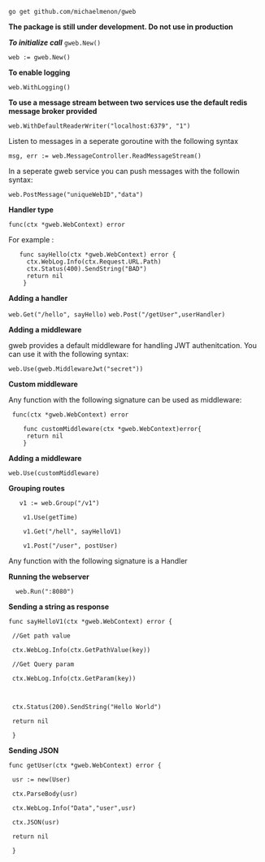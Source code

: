
`go get github.com/michaelmenon/gweb`

**The package is still under development. Do not use in production**

***To initialize call*** `gweb.New()`

    web := gweb.New()

**To enable logging**

    web.WithLogging()

**To use a message stream between two services use the default redis message broker provided**

    web.WithDefaultReaderWriter("localhost:6379", "1")

Listen to messages in a seperate goroutine with the following syntax

    msg, err := web.MessageController.ReadMessageStream()

In a seperate gweb service you can push messages with the followin syntax:

    web.PostMessage("uniqueWebID","data")

**Handler type**

    func(ctx *gweb.WebContext) error

For example :

       func sayHello(ctx *gweb.WebContext) error {
         ctx.WebLog.Info(ctx.Request.URL.Path)
         ctx.Status(400).SendString("BAD")
         return nil
        }

**Adding a handler**

`web.Get("/hello", sayHello)`
`web.Post("/getUser",userHandler)`

**Adding a middleware**

gweb provides a default middleware for handling JWT authenitcation. You can use it with the following syntax:

`web.Use(gweb.MiddlewareJwt("secret"))`

**Custom middleware**

Any function with the following signature can be used as middleware:

     func(ctx *gweb.WebContext) error
    
        func customMiddleware(ctx *gweb.WebContext)error{
         return nil
        }

**Adding a middleware**

    web.Use(customMiddleware)

**Grouping routes**

       v1 := web.Group("/v1")
        
        v1.Use(getTime)
        
        v1.Get("/hell", sayHelloV1)
        
        v1.Post("/user", postUser)

Any function with the following signature is a Handler

**Running the webserver**

      web.Run(":8080")

**Sending a string as response**

    func sayHelloV1(ctx *gweb.WebContext) error {
    
     //Get path value
    
     ctx.WebLog.Info(ctx.GetPathValue(key))
    
     //Get Query param
    
     ctx.WebLog.Info(ctx.GetParam(key))
    
      
    
     ctx.Status(200).SendString("Hello World")
    
     return nil
    
     }

**Sending JSON**

    func getUser(ctx *gweb.WebContext) error {
    
     usr := new(User)
    
     ctx.ParseBody(usr)
    
     ctx.WebLog.Info("Data","user",usr)
    
     ctx.JSON(usr)
    
     return nil
    
     }
